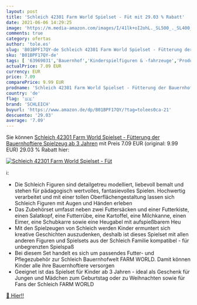 ```yaml
---
layout: post
title: 'Schleich 42301 Farm World Spielset - Füt mit 29.03 % Rabatt'
date: 2021-06-06 14:29:25
image: 'https://m.media-amazon.com/images/I/41lk+oI2ohL._SL500_._SL400_.jpg'
comments: true
category: ofertas
author: 'tole.es'
slug: 'B01BPF17QY-de Schleich 42301 Farm World Spielset - Fütterung der...'
sku: 'B01BPF17QY-de'
tags: [ '63969031','Bauernhof','Kinderspielfiguren & -fahrzeuge','Produkte','Sammel- und Spielfiguren','Spielzeug','Spielzeugfiguren & Spielwelten','Tierfiguren für Kinder','schleich', ]
actualPrice: 7.09 EUR
currency: EUR
price: 7.09
comparePrice: 9.99 EUR
prodname: 'Schleich 42301 Farm World Spielset - Fütterung der Bauernhoftiere  Spielzeug ab 3 Jahren'
country: 'de'
flag: '🇩🇪'
brand: 'SCHLEICH'
buyurl: 'https://www.amazon.de/dp/B01BPF17QY/?tag=tolees0ca-21'
descuento: '29.03'
average: '7.09'
---
```


Sie können [Schleich 42301 Farm World Spielset - Fütterung der Bauernhoftiere  Spielzeug ab 3 Jahren](https://www.amazon.de/dp/B01BPF17QY/?tag=tolees0ca-21) mit Preis 7.09 EUR (original: 9.99 EUR) 29.03 % Rabatt hier:

[![Schleich 42301 Farm World Spielset - Füt](https://m.media-amazon.com/images/I/41lk+oI2ohL._SL500_._SL400_.jpg)](https://www.amazon.de/dp/B01BPF17QY/?tag=tolees0ca-21)

ℹ️:

- Die Schleich Figuren sind detailgetreu modelliert, liebevoll bemalt und stehen für pädagogisch wertvolles, fantasievolles Spielen. Hochwertig verarbeitet und mit einer tollen Oberflächengestaltung lassen sich Schleich Figuren mit Augen und Händen erleben
- Das Zubehörset umfasst neben zwei Futtersäcken und einer Futterkiste, einen Salatkopf, eine Futterrübe, eine Kartoffel, eine Milchkanne, einen Eimer, eine Schubkarre sowie eine Heugabel mit aufspießbarem Heu
- Mit den Spielzeugen von Schleich werden Kinder ermuntert sich kreative Geschichten auszudenken, deshalb ist dieses Spielset mit allen anderen Figuren und Spielsets aus der Schleich Familie kompatibel - für unbegrenzten Spielspaß
- Bei diesem Set handelt es sich um passendes Futter- und Pflegezubehör zur Schleich Bauernhofwelt FARM WORLD. Damit können Kinder alle ihre Bauernhoftiere versorgen
- Geeignet ist das Spielset für Kinder ab 3 Jahren - ideal als Geschenk für Jungen und Mädchen zum Geburtstag oder zu Weihnachten sowie für Fans der Schleich FARM WORLD

[🛒 Hier!!](https://www.amazon.de/dp/B01BPF17QY/?tag=tolees0ca-21)
